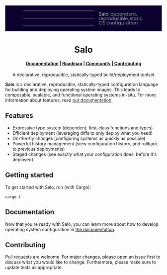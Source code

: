 [![Dependent, reproducible, static OS configuration](/assets/banner.svg)](https://github.com/semc-labs/salo)

<h1 align="center">Salo</h1>

<h4 align="center">
    <a href="https://semc-labs.github.io/salo/">Documentation</a>
  | <a href="https://github.com/orgs/semc-labs/projects/2/views/1?filterQuery=salo">Roadmap</a>
  | <a href="https://discord.gg/uxGFjp65pK">Community</a>
  | <a href="./CONTRIBUTING.org">Contributing</a>
</h1>

<p align="center"> A declarative, reproducible, statically-typed build/deployment toolset </p>

**Salo** is a declarative, reproducible, statically-typed configuration language for building and deploying operating system images. This leads to composable, scalable, and functional operating systems in-situ. For more information about features, read [our documentation](https://semc-labs.github.io/salo).

## Features

 * Expressive type system (dependent, first-class functions and types)
 * Efficient deployment (leveraging diffs to only deploy what you need)
 * On-the-fly changes (configuring systems as quickly as possible)
 * Powerful history management (view configuration history, and rollback to previous deployments)
 * Staged changes (see exactly what your configuration does, before it's deployed)
 
## Getting started

To get started with Salo, run (with Cargo):

```shell
cargo t
```

## Documentation

Now that you're ready with Salo, you can learn more about how to develop operating system configuration in [the documentation](https://semc-labs.github.io/salo/).

## Contributing

Pull requests are welcome. For major changes, please open an issue first to discuss what you would like to change. Furthermore, please make sure to update tests as appropriate.
